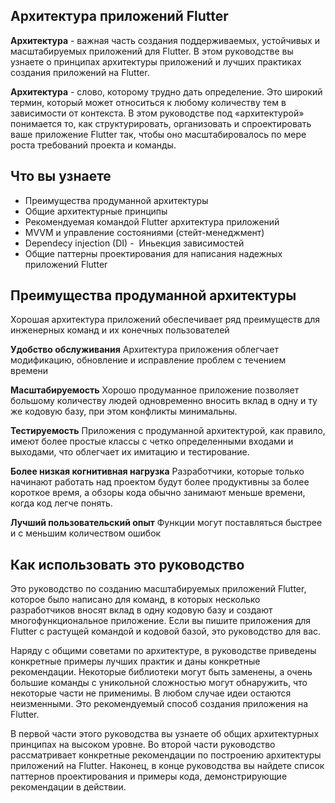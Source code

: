 ## Архитектура приложений Flutter
**Архитектура** - важная часть создания поддерживаемых, устойчивых и масштабируемых приложений для Flutter. В этом руководстве вы узнаете о принципах архитектуры приложений и лучших практиках создания приложений на Flutter.

**Архитектура** - слово, которому трудно дать определение. Это широкий термин, который может относиться к любому количеству тем в зависимости от контекста. В этом руководстве под «архитектурой» понимается то, как структурировать, организовать и спроектировать ваше приложение Flutter так, чтобы оно масштабировалось по мере роста требований проекта и команды.

## Что вы узнаете
- Преимущества продуманной архитектуры
- Общие архитектурные принципы
- Рекомендуемая командой Flutter архитектура приложений
- MVVM и управление состояниями (стейт-менеджмент)
- Dependecy injection (DI) -  Иньекция зависимостей
- Общие паттерны проектирования для написания надежных приложений Flutter

## Преимущества продуманной архитектуры
Хорошая архитектура приложений обеспечивает ряд преимуществ для инженерных команд и их конечных пользователей

**Удобство обслуживания** 
Архитектура приложения облегчает модификацию, обновление и исправление проблем с течением времени

**Масштабируемость**
Хорошо продуманное приложение позволяет большому количеству людей одновременно вносить вклад в одну и ту же кодовую базу, при этом конфликты минимальны. 

**Тестируемость**
Приложения с продуманной архитектурой, как правило, имеют более простые классы с четко определенными входами и выходами, что облегчает их имитацию и тестирование. 

**Более низкая когнитивная нагрузка**
Разработчики, которые только начинают работать над проектом будут более продуктивны за более короткое время, а обзоры кода обычно занимают меньше времени, когда код легче понять. 

**Лучший пользовательский опыт**
Функции могут поставляться быстрее и с меньшим количеством ошибок

## Как использовать это руководство
Это руководство по созданию масштабируемых приложений Flutter, которое было написано для команд, в которых несколько разработчиков вносят вклад в одну кодовую базу и создают многофункциональное приложение. Если вы пишите приложения для Flutter с растущей командой и кодовой базой, это руководство для вас. 

Наряду с общими советами по архитектуре, в руководстве приведены конкретные примеры лучших практик и даны конкретные рекомендации. Некоторые библиотеки могут быть заменены, а очень большие команды с уникольной сложностью могут обнаружить, что некоторые части не применимы. В любом случае идеи остаются неизменными. Это рекомендуемый способ создания приложения на Flutter. 

В первой части этого руководства вы узнаете об общих архитектурных принципах на высоком уровне. Во второй части руководство рассматривает конкретные рекомендации по построению архитектуры приложений на Flutter. Наконец, в конце руководства вы найдете список паттернов проектирования и примеры кода, демонстрирующие рекомендации в действии. 
